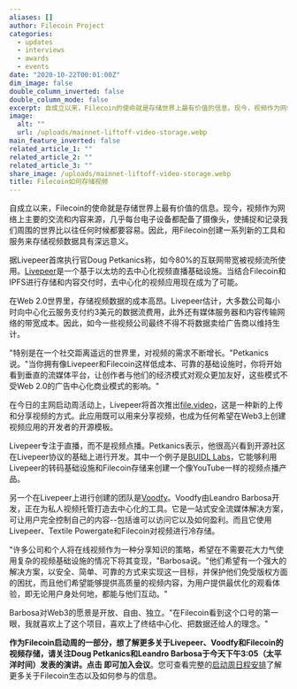 ```yaml
---
aliases: []
author: Filecoin Project
categories:
  - updates
  - interviews
  - awards
  - events
date: "2020-10-22T00:01:00Z"
dim_image: false
double_column_inverted: false
double_column_mode: false
excerpt: 自成立以来，Filecoin的使命就是存储世界上最有价值的信息。现今，视频作为网络上主要的交流和内容来源，几乎每台电子设备都配备了摄像头，使捕捉和记录我们周围的世界比以往任何时候都要容易。因此，用Filecoin创建一系列新的工具和服务来存储视频数据具有深远意义。
image:
  alt: ""
  url: /uploads/mainnet-liftoff-video-storage.webp
main_feature_inverted: false
related_article_1: ""
related_article_2: ""
related_article_3: ""
share_image: /uploads/mainnet-liftoff-video-storage.webp
title: Filecoin如何存储视频
---
```


自成立以来，Filecoin的使命就是存储世界上最有价值的信息。现今，视频作为网络上主要的交流和内容来源，几乎每台电子设备都配备了摄像头，使捕捉和记录我们周围的世界比以往任何时候都要容易。因此，用Filecoin创建一系列新的工具和服务来存储视频数据具有深远意义。

据Livepeer首席执行官Doug Petkanics称，如今80%的互联网带宽被视频流所使用。[Livepeer](https://livepeer.org/)是一个基于以太坊的去中心化视频直播基础设施。当结合Filecoin和IPFS进行存储和内容交付时，去中心化的视频应用现在成为了可能。

在Web 2.0世界里，存储视频数据的成本高昂。Livepeer估计，大多数公司每小时向中心化云服务支付约3美元的数据流费用，此外还有媒体服务器和内容传输网络的带宽成本。因此，如今一些视频公司最终不得不将数据卖给广告商以维持生计。

"特别是在一个社交距离遥远的世界里，对视频的需求不断增长。"Petkanics说。"当你拥有像Livepeer和Filecoin这样低成本、可靠的基础设施时，你将开始看到垂直的流媒体平台，让创作者与他们的经济模式对观众更加友好，这些模式不受Web 2.0的广告中心化商业模式的影响。"

在今日的主网启动周活动上，Livepeer将首次推出[file.video](https://file.video/)，这是一种新的上传和分享视频的方式。此应用既可以用来分享视频，也成为任何希望在Web3上创建视频应用的开发者的开源模板。

Livepeer专注于直播，而不是视频点播。Petkanics表示，他很高兴看到开源社区在Livepeer协议的基础上进行开发。其中一个例子是[BUIDL Labs](https://github.com/buidl-labs)，它能够利用Livepeer的转码基础设施和Filecoin存储来创建一个像YouTube一样的视频点播产品。

另一个在Livepeer上进行创建的团队是[Voodfy](http://beta.voodfy.com/)。Voodfy由Leandro Barbosa开发，正在为私人视频托管打造去中心化的工具。它是一站式安全流媒体解决方案，可让用户完全控制自己的内容--包括谁可以访问它以及如何盈利。而且它使用Livepeer、Textile Powergate和Filecoin对视频进行冷存储。

"许多公司和个人将在线视频作为一种分享知识的策略，希望在不需要花大力气使用复杂的视频基础设施的情况下将其变现，"Barbosa说。"他们希望有一个强大的解决方案，以安全、简单、可靠的方式来实现这一目标，并保护他们免受版权方面的困扰，而且他们希望能够提供高质量的视频内容，为用户提供最优化的观看体验，即无论用户身处何地，都能与他们互动。"

Barbosa对Web3的愿景是开放、自由、独立。"在Filecoin看到这个口号的第一眼，我就喜欢上了这个项目，喜欢上了终结中心化、把数据还给人的理念。"

**作为Filecoin启动周的一部分，想了解更多关于Livepeer、Voodfy和Filecoin的视频存储，请关注Doug Petkanics和Leandro Barbosa于今天下午3:05（太平洋时间）发表的演讲。点击 即可加入会议**。您可查看完整的[启动周日程安排](https://liftoff.filecoin.io/)了解更多关于Filecoin生态以及如何参与的信息。
